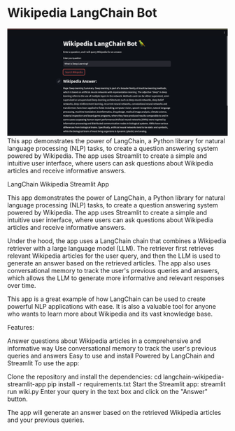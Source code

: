 # Wikipedia LangChain Bot
![GitHub Logo](/image.png)
This app demonstrates the power of LangChain, a Python library for natural language processing (NLP) tasks, to create a question answering system powered by Wikipedia. The app uses Streamlit to create a simple and intuitive user interface, where users can ask questions about Wikipedia articles and receive informative answers.

LangChain Wikipedia Streamlit App

This app demonstrates the power of LangChain, a Python library for natural language processing (NLP) tasks, to create a question answering system powered by Wikipedia. The app uses Streamlit to create a simple and intuitive user interface, where users can ask questions about Wikipedia articles and receive informative answers.

Under the hood, the app uses a LangChain chain that combines a Wikipedia retriever with a large language model (LLM). The retriever first retrieves relevant Wikipedia articles for the user query, and then the LLM is used to generate an answer based on the retrieved articles. The app also uses conversational memory to track the user's previous queries and answers, which allows the LLM to generate more informative and relevant responses over time.

This app is a great example of how LangChain can be used to create powerful NLP applications with ease. It is also a valuable tool for anyone who wants to learn more about Wikipedia and its vast knowledge base.

Features:

Answer questions about Wikipedia articles in a comprehensive and informative way
Use conversational memory to track the user's previous queries and answers
Easy to use and install
Powered by LangChain and Streamlit
To use the app:

Clone the repository and install the dependencies:
cd langchain-wikipedia-streamlit-app
pip install -r requirements.txt
Start the Streamlit app:
streamlit run wiki.py
Enter your query in the text box and click on the "Answer" button.

The app will generate an answer based on the retrieved Wikipedia articles and your previous queries.

